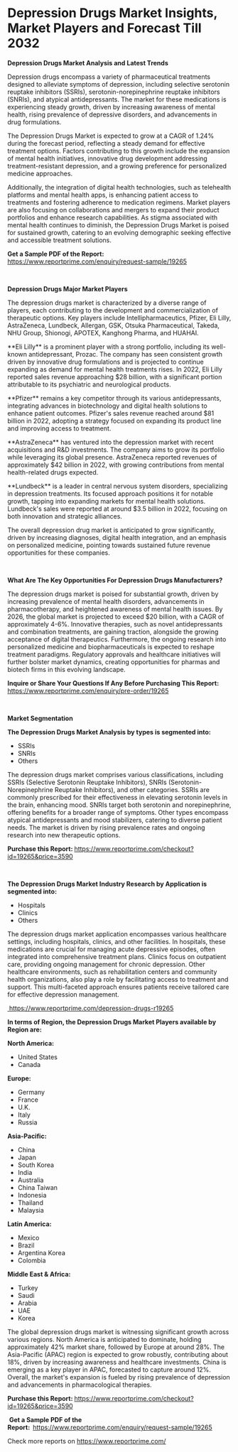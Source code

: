 <p><h1>Depression Drugs Market Insights, Market Players and Forecast Till 2032</h1></p><p><strong>Depression Drugs Market Analysis and Latest Trends</strong></p>
<p><p>Depression drugs encompass a variety of pharmaceutical treatments designed to alleviate symptoms of depression, including selective serotonin reuptake inhibitors (SSRIs), serotonin-norepinephrine reuptake inhibitors (SNRIs), and atypical antidepressants. The market for these medications is experiencing steady growth, driven by increasing awareness of mental health, rising prevalence of depressive disorders, and advancements in drug formulations. </p><p>The Depression Drugs Market is expected to grow at a CAGR of 1.24% during the forecast period, reflecting a steady demand for effective treatment options. Factors contributing to this growth include the expansion of mental health initiatives, innovative drug development addressing treatment-resistant depression, and a growing preference for personalized medicine approaches. </p><p>Additionally, the integration of digital health technologies, such as telehealth platforms and mental health apps, is enhancing patient access to treatments and fostering adherence to medication regimens. Market players are also focusing on collaborations and mergers to expand their product portfolios and enhance research capabilities. As stigma associated with mental health continues to diminish, the Depression Drugs Market is poised for sustained growth, catering to an evolving demographic seeking effective and accessible treatment solutions.</p></p>
<p><strong>Get a Sample PDF of the Report:&nbsp;</strong> <a href="https://www.reportprime.com/enquiry/request-sample/19265?utm_campaign=2202&utm_medium=2&utm_source=Github&utm_content=ia&utm_term=19032025&utm_id=depression-drugs">https://www.reportprime.com/enquiry/request-sample/19265</a></p>
<p>&nbsp;</p>
<p><strong>Depression Drugs Major Market Players</strong></p>
<p><p>The depression drugs market is characterized by a diverse range of players, each contributing to the development and commercialization of therapeutic options. Key players include Intellipharmaceutics, Pfizer, Eli Lilly, AstraZeneca, Lundbeck, Allergan, GSK, Otsuka Pharmaceutical, Takeda, NHU Group, Shionogi, APOTEX, Kanghong Pharma, and HUAHAI.</p><p>**Eli Lilly** is a prominent player with a strong portfolio, including its well-known antidepressant, Prozac. The company has seen consistent growth driven by innovative drug formulations and is projected to continue expanding as demand for mental health treatments rises. In 2022, Eli Lilly reported sales revenue approaching $28 billion, with a significant portion attributable to its psychiatric and neurological products.</p><p>**Pfizer** remains a key competitor through its various antidepressants, integrating advances in biotechnology and digital health solutions to enhance patient outcomes. Pfizer's sales revenue reached around $81 billion in 2022, adopting a strategy focused on expanding its product line and improving access to treatment.</p><p>**AstraZeneca** has ventured into the depression market with recent acquisitions and R&D investments. The company aims to grow its portfolio while leveraging its global presence. AstraZeneca reported revenues of approximately $42 billion in 2022, with growing contributions from mental health-related drugs expected.</p><p>**Lundbeck** is a leader in central nervous system disorders, specializing in depression treatments. Its focused approach positions it for notable growth, tapping into expanding markets for mental health solutions. Lundbeck's sales were reported at around $3.5 billion in 2022, focusing on both innovation and strategic alliances. </p><p>The overall depression drug market is anticipated to grow significantly, driven by increasing diagnoses, digital health integration, and an emphasis on personalized medicine, pointing towards sustained future revenue opportunities for these companies.</p></p>
<p>&nbsp;</p>
<p><strong>What Are The Key Opportunities For Depression Drugs Manufacturers?</strong></p>
<p><p>The depression drugs market is poised for substantial growth, driven by increasing prevalence of mental health disorders, advancements in pharmacotherapy, and heightened awareness of mental health issues. By 2026, the global market is projected to exceed $20 billion, with a CAGR of approximately 4-6%. Innovative therapies, such as novel antidepressants and combination treatments, are gaining traction, alongside the growing acceptance of digital therapeutics. Furthermore, the ongoing research into personalized medicine and biopharmaceuticals is expected to reshape treatment paradigms. Regulatory approvals and healthcare initiatives will further bolster market dynamics, creating opportunities for pharmas and biotech firms in this evolving landscape.</p></p>
<p><strong>Inquire or Share Your Questions If Any Before Purchasing This Report:</strong> <a href="https://www.reportprime.com/enquiry/pre-order/19265?utm_campaign=2202&utm_medium=2&utm_source=Github&utm_content=ia&utm_term=19032025&utm_id=depression-drugs">https://www.reportprime.com/enquiry/pre-order/19265</a></p>
<p>&nbsp;</p>
<p><strong>Market Segmentation</strong></p>
<p><strong>The Depression Drugs Market Analysis by types is segmented into:</strong></p>
<p><ul><li>SSRIs</li><li>SNRIs</li><li>Others</li></ul></p>
<p><p>The depression drugs market comprises various classifications, including SSRIs (Selective Serotonin Reuptake Inhibitors), SNRIs (Serotonin-Norepinephrine Reuptake Inhibitors), and other categories. SSRIs are commonly prescribed for their effectiveness in elevating serotonin levels in the brain, enhancing mood. SNRIs target both serotonin and norepinephrine, offering benefits for a broader range of symptoms. Other types encompass atypical antidepressants and mood stabilizers, catering to diverse patient needs. The market is driven by rising prevalence rates and ongoing research into new therapeutic options.</p></p>
<p><strong>Purchase this Report:&nbsp;</strong><a href="https://www.reportprime.com/checkout?id=19265&price=3590&utm_campaign=2202&utm_medium=2&utm_source=Github&utm_content=ia&utm_term=19032025&utm_id=depression-drugs">https://www.reportprime.com/checkout?id=19265&price=3590</a></p>
<p>&nbsp;</p>
<p><strong>The Depression Drugs Market Industry Research by Application is segmented into:</strong></p>
<p><ul><li>Hospitals</li><li>Clinics</li><li>Others</li></ul></p>
<p><p>The depression drugs market application encompasses various healthcare settings, including hospitals, clinics, and other facilities. In hospitals, these medications are crucial for managing acute depressive episodes, often integrated into comprehensive treatment plans. Clinics focus on outpatient care, providing ongoing management for chronic depression. Other healthcare environments, such as rehabilitation centers and community health organizations, also play a role by facilitating access to treatment and support. This multi-faceted approach ensures patients receive tailored care for effective depression management.</p></p>
<p><a href="https://www.reportprime.com/depression-drugs-r19265?utm_campaign=2202&utm_medium=2&utm_source=Github&utm_content=ia&utm_term=19032025&utm_id=depression-drugs">&nbsp;https://www.reportprime.com/depression-drugs-r19265</a></p>
<p><strong>In terms of Region, the Depression Drugs Market Players available by Region are:</strong></p>
<p>
    <p> <strong> North America: </strong>
        <ul>
            <li>United States</li>
            <li>Canada</li>
        </ul>
        </p> 
    <p> <strong> Europe: </strong>
        <ul>
            <li>Germany</li>
            <li>France</li>
            <li>U.K.</li>
            <li>Italy</li>
            <li>Russia</li>
        </ul>
        </p> 
    <p> <strong> Asia-Pacific: </strong>
        <ul>
            <li>China</li>
            <li>Japan</li>
            <li>South Korea</li>
            <li>India</li>
            <li>Australia</li>
            <li>China Taiwan</li>
            <li>Indonesia</li>
            <li>Thailand</li>
            <li>Malaysia</li>
        </ul>
        </p> 
    <p> <strong> Latin America: </strong>
        <ul>
            <li>Mexico</li>
            <li>Brazil</li>
            <li>Argentina Korea</li>
            <li>Colombia</li>
        </ul>
        </p> 
    <p> <strong> Middle East & Africa: </strong>
        <ul>
            <li>Turkey</li>
            <li>Saudi</li>
            <li>Arabia</li>
            <li>UAE</li>
            <li>Korea</li>
        </ul>
    </p>
    </p>
<p><p>The global depression drugs market is witnessing significant growth across various regions. North America is anticipated to dominate, holding approximately 42% market share, followed by Europe at around 28%. The Asia-Pacific (APAC) region is expected to grow robustly, contributing about 18%, driven by increasing awareness and healthcare investments. China is emerging as a key player in APAC, forecasted to capture around 12%. Overall, the market's expansion is fueled by rising prevalence of depression and advancements in pharmacological therapies.</p></p>
<p><strong>Purchase this Report: </strong><a href="https://www.reportprime.com/checkout?id=19265&price=3590&utm_campaign=2202&utm_medium=2&utm_source=Github&utm_content=ia&utm_term=19032025&utm_id=depression-drugs">https://www.reportprime.com/checkout?id=19265&price=3590</a></p>
<p>&nbsp;<strong>Get a Sample PDF of the Report:&nbsp;&nbsp;</strong><a href="https://www.reportprime.com/enquiry/request-sample/19265?utm_campaign=2202&utm_medium=2&utm_source=Github&utm_content=ia&utm_term=19032025&utm_id=depression-drugs">https://www.reportprime.com/enquiry/request-sample/19265</a></p>
<p><strong></strong></p>
<p>Check more reports on <a href="https://www.reportprime.com/?utm_campaign=2202&utm_medium=2&utm_source=Github&utm_content=ia&utm_term=19032025&utm_id=depression-drugs">https://www.reportprime.com/</a></p>